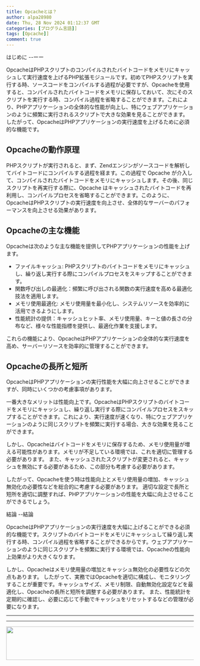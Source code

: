 ```yaml
---
title: Opcacheとは？
author: alpa28980
date: Thu, 28 Nov 2024 01:12:37 GMT
categories: [プログラム言語]]
tags: [Opcache]]
comment: true
---
```


はじめに
--ーー

OpcacheはPHPスクリプトのコンパイルされたバイトコードをメモリにキャッシュして実行速度を上げるPHP拡張モジュールです。初めてPHPスクリプトを実行する時、ソースコードをコンパイルする過程が必要ですが、Opcacheを使用すると、コンパイルされたバイトコードをメモリに保存しておいて、次にそのスクリプトを実行する時、コンパイル過程を省略することができます。これにより、PHPアプリケーションの全体的な性能が向上し、特にウェブアプリケーションのように頻繁に実行されるスクリプトで大きな効果を見ることができます。 したがって、OpcacheはPHPアプリケーションの実行速度を上げるために必須的な機能です。

Opcacheの動作原理
--------------

PHPスクリプトが実行されると、まず、Zendエンジンがソースコードを解析してバイトコードにコンパイルする過程を経ます。この過程で Opcache が介入して、コンパイルされたバイトコードをメモリにキャッシュします。その後、同じスクリプトを再実行する際に、Opcache はキャッシュされたバイトコードを再利用し、コンパイルプロセスを省略することができます。このように、OpcacheはPHPスクリプトの実行速度を向上させ、全体的なサーバーのパフォーマンスを向上させる効果があります。

Opcacheの主な機能
--------------

Opcacheは次のような主な機能を提供してPHPアプリケーションの性能を上げます。

* ファイルキャッシュ: PHPスクリプトのバイトコードをメモリにキャッシュし、繰り返し実行する際にコンパイルプロセスをスキップすることができます。
* 関数呼び出しの最適化：頻繁に呼び出される関数の実行速度を高める最適化技法を適用します。
* メモリ使用最適化: メモリ使用量を最小化し、システムリソースを効率的に活用できるようにします。
* 性能統計の提供：キャッシュヒット率、メモリ使用量、キーと値の長さの分布など、様々な性能指標を提供し、最適化作業を支援します。

これらの機能により、OpcacheはPHPアプリケーションの全体的な実行速度を高め、サーバーリソースを効率的に管理することができます。

Opcacheの長所と短所
------------

OpcacheはPHPアプリケーションの実行性能を大幅に向上させることができますが、同時にいくつかの考慮事項があります。

一番大きなメリットは性能向上です。OpcacheはPHPスクリプトのバイトコードをメモリにキャッシュし、繰り返し実行する際にコンパイルプロセスをスキップすることができます。これにより、実行速度が速くなり、特にウェブアプリケーションのように同じスクリプトを頻繁に実行する場合、大きな効果を見ることができます。

しかし、Opcacheはバイトコードをメモリに保存するため、メモリ使用量が増える可能性があります。メモリが不足している環境では、これを適切に管理する必要があります。 また、キャッシュされたスクリプトが変更されると、キャッシュを無効にする必要があるため、この部分も考慮する必要があります。

したがって、Opcacheを使う時は性能向上とメモリ使用量の増加、キャッシュ無効化の必要性などを総合的に考慮する必要があります。 適切な設定で長所と短所を適切に調整すれば、PHPアプリケーションの性能を大幅に向上させることができるでしょう。

結論
--結論

OpcacheはPHPアプリケーションの実行速度を大幅に上げることができる必須的な機能です。スクリプトのバイトコードをメモリにキャッシュして繰り返し実行する時、コンパイル過程を省略することができるからです。ウェブアプリケーションのように同じスクリプトを頻繁に実行する環境では、Opcacheの性能向上効果がより大きくなります。

しかし、Opcacheはメモリ使用量の増加とキャッシュ無効化の必要性などの欠点もあります。 したがって、実務ではOpcacheを適切に構成し、モニタリングすることが重要です。キャッシュサイズ、メモリ制限、自動無効化設定などを最適化し、Opcacheの長所と短所を調整する必要があります。 また、性能統計を定期的に確認し、必要に応じて手動でキャッシュをリセットするなどの管理が必要になります。

---
---

<a href='https://s.click.aliexpress.com/e/_onuzOWd?bz=725*90' target='_parent'><img width='725' height='90' src='https://ae01.alicdn.com/kf/S8feb695d06904bd381ff69e15e0765bar.jpg' /></a>

